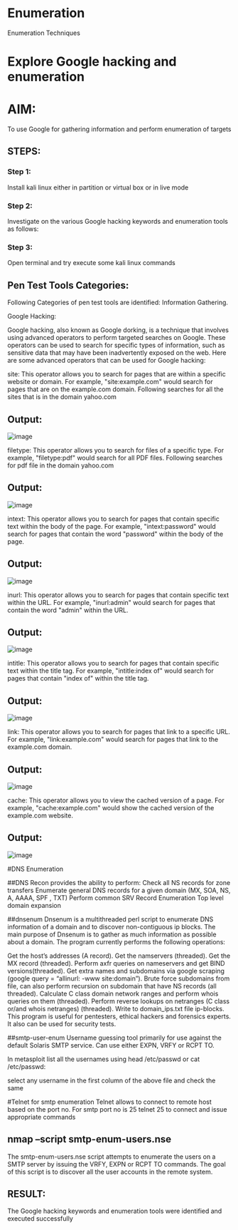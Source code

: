 # Enumeration
Enumeration Techniques

# Explore Google hacking and enumeration 

# AIM:

To use Google for gathering information and perform enumeration of targets

## STEPS:

### Step 1:

Install kali linux either in partition or virtual box or in live mode

### Step 2:

Investigate on the various Google hacking keywords and enumeration tools as follows:


### Step 3:
Open terminal and try execute some kali linux commands

## Pen Test Tools Categories:  

Following Categories of pen test tools are identified:
Information Gathering.

Google Hacking:

Google hacking, also known as Google dorking, is a technique that involves using advanced operators to perform targeted searches on Google. These operators can be used to search for specific types of information, such as sensitive data that may have been inadvertently exposed on the web. Here are some advanced operators that can be used for Google hacking:

site: This operator allows you to search for pages that are within a specific website or domain. For example, "site:example.com" would search for pages that are on the example.com domain.
Following searches for all the sites that is in the domain yahoo.com


## Output:

![image](https://github.com/Srujana0303/Enumeration/assets/132996836/e0fb6b1f-609a-4ad2-ba5a-2f2217c51bfd)


filetype: This operator allows you to search for files of a specific type. For example, "filetype:pdf" would search for all PDF files.
Following searches for pdf file in the domain yahoo.com

## Output:

![image](https://github.com/Srujana0303/Enumeration/assets/132996836/19bd5e96-03ef-4f9d-9513-4d20e5ca8749)

intext: This operator allows you to search for pages that contain specific text within the body of the page. For example, "intext:password" would search for pages that contain the word "password" within the body of the page.

## Output:

![image](https://github.com/Srujana0303/Enumeration/assets/132996836/7c70a75b-e13d-4415-a628-2f7c35a08732)

inurl: This operator allows you to search for pages that contain specific text within the URL. For example, "inurl:admin" would search for pages that contain the word "admin" within the URL.

## Output:

![image](https://github.com/Srujana0303/Enumeration/assets/132996836/8d6cd779-0263-4098-b1dc-31052eb9625b)

intitle: This operator allows you to search for pages that contain specific text within the title tag. For example, "intitle:index of" would search for pages that contain "index of" within the title tag.

## Output:

![image](https://github.com/Srujana0303/Enumeration/assets/132996836/3755b63f-9b6d-4b3d-8aaf-38a7a1939675)

link: This operator allows you to search for pages that link to a specific URL. For example, "link:example.com" would search for pages that link to the example.com domain.

## Output:

![image](https://github.com/Srujana0303/Enumeration/assets/132996836/c94bbb4e-c729-4e7b-9af6-4784eb05d407)

cache: This operator allows you to view the cached version of a page. For example, "cache:example.com" would show the cached version of the example.com website.

 ## Output:

![image](https://github.com/Srujana0303/Enumeration/assets/132996836/5d6ce1dd-b1c6-4ce9-80c5-034f5bdd400d)

 #DNS Enumeration


##DNS Recon
provides the ability to perform:
Check all NS records for zone transfers
Enumerate general DNS records for a given domain (MX, SOA, NS, A, AAAA, SPF , TXT)
Perform common SRV Record Enumeration
Top level domain expansion


##dnsenum
Dnsenum is a multithreaded perl script to enumerate DNS information of a domain and to discover non-contiguous ip blocks. The main purpose of Dnsenum is to gather as much information as possible about a domain. The program currently performs the following operations:

Get the host’s addresses (A record).
Get the namservers (threaded).
Get the MX record (threaded).
Perform axfr queries on nameservers and get BIND versions(threaded).
Get extra names and subdomains via google scraping (google query = “allinurl: -www site:domain”).
Brute force subdomains from file, can also perform recursion on subdomain that have NS records (all threaded).
Calculate C class domain network ranges and perform whois queries on them (threaded).
Perform reverse lookups on netranges (C class or/and whois netranges) (threaded).
Write to domain_ips.txt file ip-blocks.
This program is useful for pentesters, ethical hackers and forensics experts. It also can be used for security tests.


##smtp-user-enum
Username guessing tool primarily for use against the default Solaris SMTP service. Can use either EXPN, VRFY or RCPT TO.


In metasploit list all the usernames using head /etc/passwd or cat /etc/passwd:

select any username in the first column of the above file and check the same


#Telnet for smtp enumeration
Telnet allows to connect to remote host based on the port no. For smtp port no is 25
telnet <host address> 25 to connect
and issue appropriate commands
  

  
  

## nmap –script smtp-enum-users.nse <hostname>

The smtp-enum-users.nse script attempts to enumerate the users on a SMTP server by issuing the VRFY, EXPN or RCPT TO commands. The goal of this script is to discover all the user accounts in the remote system.


## RESULT:
The Google hacking keywords and enumeration tools were identified and executed successfully

